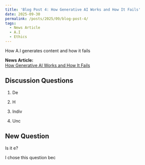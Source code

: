 ```yaml
---
title: 'Blog Post 4: How Generative AI Works and How It Fails'
date: 2025-09-30
permalink: /posts/2025/09/blog-post-4/
tags:
  - News Article
  - A.I
  - Ethics
---
```


How A.I generates content and how it fails

**News Article:**  
[How Generative AI Works and How It Fails](https://mit-serc.pubpub.org/pub/f3o5mpn6/release/1?readingCollection=3a6c54f1)

Discussion Questions
---
1. De

2. H

3. Indiv

4. Unc


New Question
---

Is it e?

I chose this question bec
